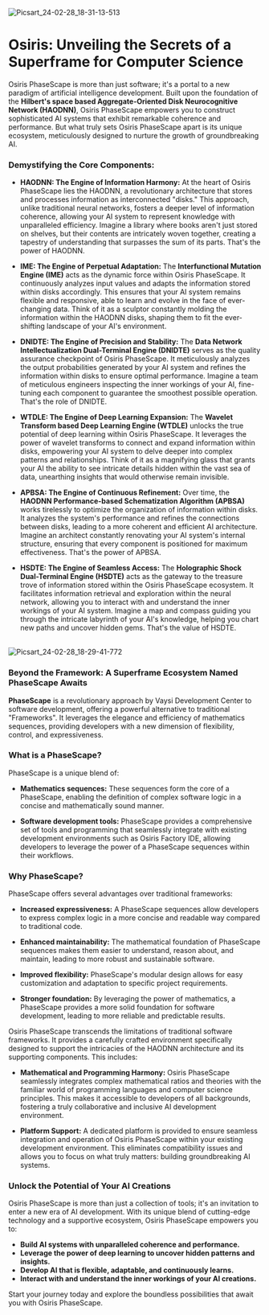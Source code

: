 ![Picsart_24-02-28_18-31-13-513](https://github.com/VaysiDevelopmentCenter/Osiris/assets/151166631/565ebbea-941d-4dce-8596-084a8683d414)


# Osiris: Unveiling the Secrets of a Superframe for Computer Science

Osiris PhaseScape is more than just software; it's a portal to a new paradigm of artificial intelligence development. Built upon the foundation of the **Hilbert's space based Aggregate-Oriented Disk Neurocognitive Network (HAODNN)**, Osiris PhaseScape empowers you to construct sophisticated AI systems that exhibit remarkable coherence and performance. But what truly sets Osiris PhaseScape apart is its unique ecosystem, meticulously designed to nurture the growth of groundbreaking AI.

### Demystifying the Core Components:

* **HAODNN: The Engine of Information Harmony:** At the heart of Osiris PhaseScape lies the HAODNN, a revolutionary architecture that stores and processes information as interconnected "disks." This approach, unlike traditional neural networks, fosters a deeper level of information coherence, allowing your AI system to represent knowledge with unparalleled efficiency. Imagine a library where books aren't just stored on shelves, but their contents are intricately woven together, creating a tapestry of understanding that surpasses the sum of its parts. That's the power of HAODNN.

* **IME: The Engine of Perpetual Adaptation:** The **Interfunctional Mutation Engine (IME)** acts as the dynamic force within Osiris PhaseScape. It continuously analyzes input values and adapts the information stored within disks accordingly. This ensures that your AI system remains flexible and responsive, able to learn and evolve in the face of ever-changing data. Think of it as a sculptor constantly molding the information within the HAODNN disks, shaping them to fit the ever-shifting landscape of your AI's environment.

* **DNIDTE: The Engine of Precision and Stability:** The **Data Network Intellectualization Dual-Terminal Engine (DNIDTE)** serves as the quality assurance checkpoint of Osiris PhaseScape. It meticulously analyzes the output probabilities generated by your AI system and refines the information within disks to ensure optimal performance. Imagine a team of meticulous engineers inspecting the inner workings of your AI, fine-tuning each component to guarantee the smoothest possible operation. That's the role of DNIDTE.

* **WTDLE: The Engine of Deep Learning Expansion:** The **Wavelet Transform based Deep Learning Engine (WTDLE)** unlocks the true potential of deep learning within Osiris PhaseScape. It leverages the power of wavelet transforms to connect and expand information within disks, empowering your AI system to delve deeper into complex patterns and relationships. Think of it as a magnifying glass that grants your AI the ability to see intricate details hidden within the vast sea of data, unearthing insights that would otherwise remain invisible.

* **APBSA: The Engine of Continuous Refinement:** Over time, the **HAODNN Performance-based Schematization Algorithm (APBSA)** works tirelessly to optimize the organization of information within disks. It analyzes the system's performance and refines the connections between disks, leading to a more coherent and efficient AI architecture. Imagine an architect constantly renovating your AI system's internal structure, ensuring that every component is positioned for maximum effectiveness. That's the power of APBSA.

* **HSDTE: The Engine of Seamless Access:** The **Holographic Shock Dual-Terminal Engine (HSDTE)** acts as the gateway to the treasure trove of information stored within the Osiris PhaseScape ecosystem. It facilitates information retrieval and exploration within the neural network, allowing you to interact with and understand the inner workings of your AI system. Imagine a map and compass guiding you through the intricate labyrinth of your AI's knowledge, helping you chart new paths and uncover hidden gems. That's the value of HSDTE.
<br><br/>

![Picsart_24-02-28_18-29-41-772](https://github.com/VaysiDevelopmentCenter/Osiris/assets/151166631/5150c8d7-7fb4-4dcd-8e5e-15fb32566335)


### Beyond the Framework: A Superframe Ecosystem Named PhaseScape Awaits


**PhaseScape** is a revolutionary approach by Vaysi Development Center to software development, offering a powerful alternative to traditional "Frameworks". It leverages the elegance and efficiency of mathematics sequences, providing developers with a new dimension of flexibility, control, and expressiveness.

### What is a PhaseScape?

PhaseScape is a unique blend of:

* **Mathematics sequences:** These sequences form the core of a PhaseScape, enabling the definition of complex software logic in a concise and mathematically sound manner.

* **Software development tools:** PhaseScape provides a comprehensive set of tools and programming that seamlessly integrate with existing development environments such as Osiris Factory IDE, allowing developers to leverage the power of a PhaseScape sequences within their workflows.

### Why PhaseScape?

PhaseScape offers several advantages over traditional frameworks:

* **Increased expressiveness:**  A PhaseScape sequences allow developers to express complex logic in a more concise and readable way compared to traditional code.

* **Enhanced maintainability:** The mathematical foundation of PhaseScape sequences makes them easier to understand, reason about, and maintain, leading to more robust and sustainable software.

* **Improved flexibility:** PhaseScape's modular design allows for easy customization and adaptation to specific project requirements.

* **Stronger foundation:** By leveraging the power of mathematics, a PhaseScape provides a more solid foundation for software development, leading to more reliable and predictable results.



Osiris PhaseScape transcends the limitations of traditional software frameworks. It provides a carefully crafted environment specifically designed to support the intricacies of the HAODNN architecture and its supporting components. This includes:

* **Mathematical and Programming Harmony:** Osiris PhaseScape seamlessly integrates complex mathematical ratios and theories with the familiar world of programming languages and computer science principles. This makes it accessible to developers of all backgrounds, fostering a truly collaborative and inclusive AI development environment.

* **Platform Support:** A dedicated platform is provided to ensure seamless integration and operation of Osiris PhaseScape within your existing development environment. This eliminates compatibility issues and allows you to focus on what truly matters: building groundbreaking AI systems.

### Unlock the Potential of Your AI Creations

Osiris PhaseScape is more than just a collection of tools; it's an invitation to enter a new era of AI development. With its unique blend of cutting-edge technology and a supportive ecosystem, Osiris PhaseScape empowers you to:

* **Build AI systems with unparalleled coherence and performance.**
* **Leverage the power of deep learning to uncover hidden patterns and insights.**
* **Develop AI that is flexible, adaptable, and continuously learns.**
* **Interact with and understand the inner workings of your AI creations.**

Start your journey today and explore the boundless possibilities that await you with Osiris PhaseScape.

